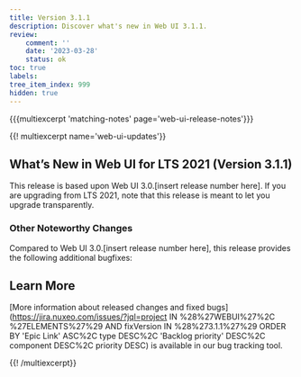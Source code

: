 ```yaml
---
title: Version 3.1.1
description: Discover what's new in Web UI 3.1.1.
review:
    comment: ''
    date: '2023-03-28'
    status: ok
toc: true
labels:
tree_item_index: 999
hidden: true
---
```


{{{multiexcerpt 'matching-notes' page='web-ui-release-notes'}}}

{{! multiexcerpt name='web-ui-updates'}}
## What’s New in Web UI for LTS 2021 (Version 3.1.1)

This release is based upon Web UI 3.0.[insert release number here]. If you are upgrading from LTS 2021, note that this release is meant to let you upgrade transparently.

### Other Noteworthy Changes

Compared to Web UI 3.0.[insert release number here], this release provides the following additional bugfixes:

## Learn More

[More information about released changes and fixed bugs](https://jira.nuxeo.com/issues/?jql=project IN %28%27WEBUI%27%2C %27ELEMENTS%27%29 AND fixVersion IN %28%273.1.1%27%29 ORDER BY 'Epic Link' ASC%2C type DESC%2C  'Backlog priority' DESC%2C component DESC%2C priority DESC) is available in our bug tracking tool.



{{! /multiexcerpt}}
